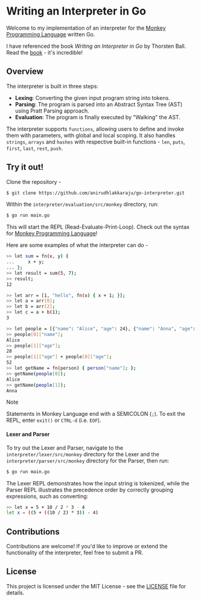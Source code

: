 # Writing an Interpreter in Go

Welcome to my implementation of an interpreter for the [Monkey Programming Language](https://monkeylang.org/) written Go.

I have referenced the book *Writing an Interpreter in Go* by Thorsten Ball. Read the [book](https://interpreterbook.com/) - it's incredible!

## Overview

The interpreter is built in three steps:  

- **Lexing**: Converting the given input program string into tokens. 
- **Parsing**: The program is parsed into an Abstract Syntax Tree (AST) using Pratt Parsing approach.
- **Evaluation**: The program is finally executed by "Walking" the AST.

The interpreter supports `functions`, allowing users to define and invoke them with parameters, with global and local scoping. It also handles `strings`, `arrays` and `hashes` with respective built-in functions - `len`, `puts`, `first`, `last`, `rest`, `push`.

## Try it out! 

Clone the repository - 

```bash
$ git clone https://github.com/anirudhlakkaraju/go-interpreter.git
```

Within the `interpreter/evaluation/src/monkey` directory, run:

```bash
$ go run main.go
```

This will start the REPL (Read-Evaluate-Print-Loop). Check out the syntax for [Monkey Programming Language](https://monkeylang.org/)! 

Here are some examples of what the interpreter can do -

```bash
>> let sum = fn(x, y) {
...     x + y;
... };
>> let result = sum(5, 7);
>> result;
12
```

```bash
>> let arr = [1, "hello", fn(x) { x + 1; }];
>> let a = arr[0];
>> let b = arr[2];
>> let c = a + b(1);
3
```

```bash
>> let people = [{"name": "Alice", "age": 24}, {"name": "Anna", "age": 28}];
>> people[0]["name"];
Alice
>> people[1]["age"];
28
>> people[1]["age"] + people[0]["age"];
52
>> let getName = fn(person) { person["name"]; };
>> getName(people[0]);
Alice
>> getName(people[1]);
Anna
```

> [!NOTE]  
> Statements in Monkey Language end with a SEMICOLON (`;`).
> To exit the REPL, enter `exit()` or `CTRL-d` (i.e. `EOF`).

#### Lexer and Parser

To try out the Lexer and Parser, navigate to the `interpreter/lexer/src/monkey` directory for the Lexer and the `interpreter/parser/src/monkey` directory for the Parser, then run:

```bash
$ go run main.go
```
The Lexer REPL demonstrates how the input string is tokenized, while the Parser REPL illustrates the precedence order by correctly grouping expressions, such as converting:

```bash
>> let x = 5 + 10 / 2 * 3 - 4
let x = ((5 + ((10 / 2) * 3)) - 4)
```

## Contributions

Contributions are welcome! If you'd like to improve or extend the functionality of the interpreter, feel free to submit a PR.

## License

This project is licensed under the MIT License - see the [LICENSE](LICENSE) file for details.
